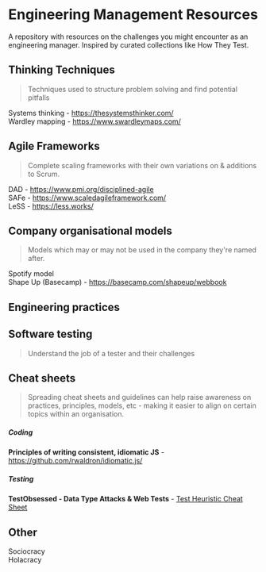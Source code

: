 # Engineering Management Resources
A repository with resources on the challenges you might encounter as an engineering manager. Inspired by curated collections like How They Test.

## Thinking Techniques
> Techniques used to structure problem solving and find potential pitfalls 

Systems thinking - https://thesystemsthinker.com/ <br>
Wardley mapping  - https://www.swardleymaps.com/ <br>

## Agile Frameworks
> Complete scaling frameworks with their own variations on & additions to Scrum.

DAD  - https://www.pmi.org/disciplined-agile <br>
SAFe - https://www.scaledagileframework.com/ <br>
LeSS - https://less.works/ <br>

## Company organisational models
> Models which may or may not be used in the company they're named after.  

Spotify model <br>
Shape Up (Basecamp) - https://basecamp.com/shapeup/webbook <br>

## Engineering practices

## Software testing
> Understand the job of a tester and their challenges

## Cheat sheets
> Spreading cheat sheets and guidelines can help raise awareness on practices, principles, models, etc - making it easier to align on certain topics within an organisation.  

##### Coding
**Principles of writing consistent, idiomatic JS** - https://github.com/rwaldron/idiomatic.js/

##### Testing
**TestObsessed - Data Type Attacks & Web Tests** - [Test Heuristic Cheat Sheet](https://testobsessed.com/wp-content/uploads/2011/04/testheuristicscheatsheetv1.pdf)

## Other
Sociocracy <br>
Holacracy <br>
 
